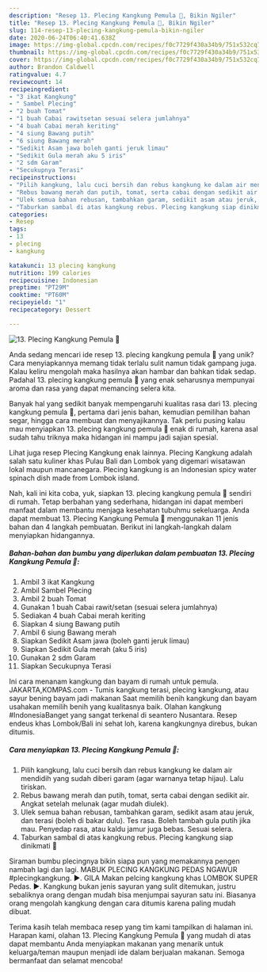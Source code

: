 ```yaml
---
description: "Resep 13. Plecing Kangkung Pemula 🥗, Bikin Ngiler"
title: "Resep 13. Plecing Kangkung Pemula 🥗, Bikin Ngiler"
slug: 114-resep-13-plecing-kangkung-pemula-bikin-ngiler
date: 2020-06-24T06:40:41.638Z
image: https://img-global.cpcdn.com/recipes/f0c7729f430a34b9/751x532cq70/13-plecing-kangkung-pemula-🥗-foto-resep-utama.jpg
thumbnail: https://img-global.cpcdn.com/recipes/f0c7729f430a34b9/751x532cq70/13-plecing-kangkung-pemula-🥗-foto-resep-utama.jpg
cover: https://img-global.cpcdn.com/recipes/f0c7729f430a34b9/751x532cq70/13-plecing-kangkung-pemula-🥗-foto-resep-utama.jpg
author: Brandon Caldwell
ratingvalue: 4.7
reviewcount: 14
recipeingredient:
- "3 ikat Kangkung"
- " Sambel Plecing"
- "2 buah Tomat"
- "1 buah Cabai rawitsetan sesuai selera jumlahnya"
- "4 buah Cabai merah keriting"
- "4 siung Bawang putih"
- "6 siung Bawang merah"
- "Sedikit Asam jawa boleh ganti jeruk limau"
- "Sedikit Gula merah aku 5 iris"
- "2 sdm Garam"
- "Secukupnya Terasi"
recipeinstructions:
- "Pilih kangkung, lalu cuci bersih dan rebus kangkung ke dalam air mendidih yang sudah diberi garam (agar warnanya tetap hijau). Lalu tiriskan."
- "Rebus bawang merah dan putih, tomat, serta cabai dengan sedikit air. Angkat setelah melunak (agar mudah diulek)."
- "Ulek semua bahan rebusan, tambahkan garam, sedikit asam atau jeruk, dan terasi (boleh di bakar dulu). Tes rasa. Boleh tambah gula putih jika mau. Penyedap rasa, atau kaldu jamur juga bebas. Sesuai selera."
- "Taburkan sambal di atas kangkung rebus. Plecing kangkung siap dinikmati 🥗"
categories:
- Resep
tags:
- 13
- plecing
- kangkung

katakunci: 13 plecing kangkung 
nutrition: 199 calories
recipecuisine: Indonesian
preptime: "PT29M"
cooktime: "PT60M"
recipeyield: "1"
recipecategory: Dessert

---
```



![13. Plecing Kangkung Pemula 🥗](https://img-global.cpcdn.com/recipes/f0c7729f430a34b9/751x532cq70/13-plecing-kangkung-pemula-🥗-foto-resep-utama.jpg)

Anda sedang mencari ide resep 13. plecing kangkung pemula 🥗 yang unik? Cara menyiapkannya memang tidak terlalu sulit namun tidak gampang juga. Kalau keliru mengolah maka hasilnya akan hambar dan bahkan tidak sedap. Padahal 13. plecing kangkung pemula 🥗 yang enak seharusnya mempunyai aroma dan rasa yang dapat memancing selera kita.

Banyak hal yang sedikit banyak mempengaruhi kualitas rasa dari 13. plecing kangkung pemula 🥗, pertama dari jenis bahan, kemudian pemilihan bahan segar, hingga cara membuat dan menyajikannya. Tak perlu pusing kalau mau menyiapkan 13. plecing kangkung pemula 🥗 enak di rumah, karena asal sudah tahu triknya maka hidangan ini mampu jadi sajian spesial.

Lihat juga resep Plecing Kangkung enak lainnya. Plecing Kangkung adalah salah satu kuliner khas Pulau Bali dan Lombok yang digemari wisatawan lokal maupun mancanegara. Plecing kangkung is an Indonesian spicy water spinach dish made from Lombok island.


Nah, kali ini kita coba, yuk, siapkan 13. plecing kangkung pemula 🥗 sendiri di rumah. Tetap berbahan yang sederhana, hidangan ini dapat memberi manfaat dalam membantu menjaga kesehatan tubuhmu sekeluarga. Anda dapat membuat 13. Plecing Kangkung Pemula 🥗 menggunakan 11 jenis bahan dan 4 langkah pembuatan. Berikut ini langkah-langkah dalam menyiapkan hidangannya.

<!--inarticleads1-->

##### Bahan-bahan dan bumbu yang diperlukan dalam pembuatan 13. Plecing Kangkung Pemula 🥗:

1. Ambil 3 ikat Kangkung
1. Ambil  Sambel Plecing
1. Ambil 2 buah Tomat
1. Gunakan 1 buah Cabai rawit/setan (sesuai selera jumlahnya)
1. Sediakan 4 buah Cabai merah keriting
1. Siapkan 4 siung Bawang putih
1. Ambil 6 siung Bawang merah
1. Siapkan Sedikit Asam jawa (boleh ganti jeruk limau)
1. Siapkan Sedikit Gula merah (aku 5 iris)
1. Gunakan 2 sdm Garam
1. Siapkan Secukupnya Terasi


Ini cara menanam kangkung dan bayam di rumah untuk pemula. JAKARTA,KOMPAS.com - Tumis kangkung terasi, plecing kangkung, atau sayur bening bayam jadi makanan Saat memilih benih kangkung dan bayam usahakan memilih benih yang kualitasnya baik. Olahan kangkung #IndonesiaBanget yang sangat terkenal di seantero Nusantara. Resep endeus khas Lombok/Bali ini sehat loh, karena kangkungnya direbus, bukan ditumis. 

<!--inarticleads2-->

##### Cara menyiapkan 13. Plecing Kangkung Pemula 🥗:

1. Pilih kangkung, lalu cuci bersih dan rebus kangkung ke dalam air mendidih yang sudah diberi garam (agar warnanya tetap hijau). Lalu tiriskan.
1. Rebus bawang merah dan putih, tomat, serta cabai dengan sedikit air. Angkat setelah melunak (agar mudah diulek).
1. Ulek semua bahan rebusan, tambahkan garam, sedikit asam atau jeruk, dan terasi (boleh di bakar dulu). Tes rasa. Boleh tambah gula putih jika mau. Penyedap rasa, atau kaldu jamur juga bebas. Sesuai selera.
1. Taburkan sambal di atas kangkung rebus. Plecing kangkung siap dinikmati 🥗


Siraman bumbu plecingnya bikin siapa pun yang memakannya pengen nambah lagi dan lagi. MABUK PLECING KANGKUNG PEDAS NGAWUR #plecingkangkung. ►. GILA Makan pelcing kangkung khas LOMBOK SUPER Pedas. ►. Kangkung bukan jenis sayuran yang sulit ditemukan, justru sebaliknya orang dengan mudah bisa menjumpai sayuran satu ini. Biasanya orang mengolah kangkung dengan cara ditumis karena paling mudah dibuat. 

Terima kasih telah membaca resep yang tim kami tampilkan di halaman ini. Harapan kami, olahan 13. Plecing Kangkung Pemula 🥗 yang mudah di atas dapat membantu Anda menyiapkan makanan yang menarik untuk keluarga/teman maupun menjadi ide dalam berjualan makanan. Semoga bermanfaat dan selamat mencoba!
